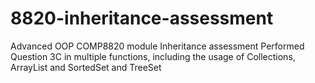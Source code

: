 # 8820-inheritance-assessment
Advanced OOP COMP8820 module Inheritance assessment
Performed Question 3C in multiple functions, including the usage of Collections, ArrayList and SortedSet and TreeSet
